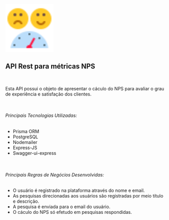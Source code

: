 <div display = flex justtify-content = "center">
    <a target="_blank" href="https://icons8.com/icon/q7LHVXMYOprT/satisfaction">
        <img src ="/tmp/satisfaction.png" width= "150px">
    </a>
</div>
<h2>API Rest para métricas NPS</h2>
<br>
<p>Esta API possui o objeto de apresentar o cáculo do NPS para avaliar o grau de experiência e satisfação dos clientes.  </p>
<br>
<h6>Principais Tecnologias Utilizadas:</h6>
<ul>
    <li>Prisma ORM</li>
    <li>PostgreSQL</li>
    <li>Nodemailer</li>
    <li>Express-JS</li>
    <li>Swagger-ui-express</li>
</ul>
<br>
<h6>Principais Regras de Negócios Desenvolvidas:</h6>
<ul>
    <li>O usuário é registrado na plataforma através do nome e email.</li>
    <li>As pesquisas direcionadas aos usuários são registradas por meio título e descrição.</li>
    <li>A pesquisa é enviada para o email do usuário.</li>
    <li>O cáculo do NPS só efetudo em pesquisas respondidas.</li>
</ul>